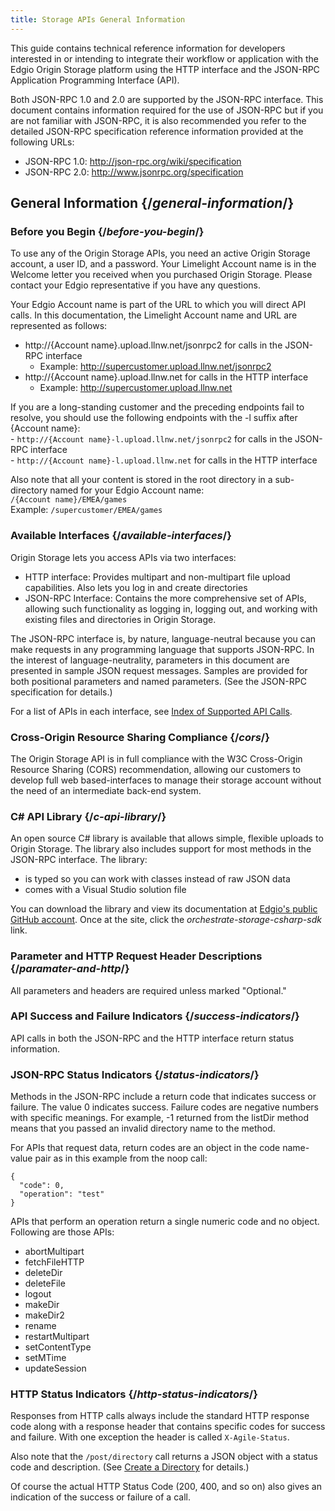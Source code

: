 ```yaml
---
title: Storage APIs General Information
---
```

This guide contains technical reference information for developers interested in or intending to integrate their workflow or application with the Edgio Origin Storage platform using the HTTP interface and the JSON-RPC Application Programming Interface (API).

Both JSON-RPC 1.0 and 2.0 are supported by the JSON-RPC interface. This document contains information required for the use of JSON-RPC but if you are not familiar with JSON-RPC, it is also recommended you refer to the detailed JSON-RPC specification reference information provided at the following URLs:

- JSON-RPC 1.0: http://json-rpc.org/wiki/specification
- JSON-RPC 2.0: http://www.jsonrpc.org/specification

## General Information  {/*general-information*/}
### Before you Begin  {/*before-you-begin*/}
To use any of the Origin Storage APIs, you need an active Origin Storage account, a user ID, and a password. Your Limelight Account name is in the Welcome letter you received when you purchased Origin Storage. Please contact your Edgio representative if you have any questions.

Your Edgio Account name is part of the URL to which you will direct API calls. In this documentation, the Limelight Account name and URL are represented as follows:

- http://{Account name}.upload.llnw.net/jsonrpc2 for calls in the JSON-RPC interface
    - Example: http://supercustomer.upload.llnw.net/jsonrpc2
- http://{Account name}.upload.llnw.net for calls in the HTTP interface
    - Example: http://supercustomer.upload.llnw.net

<Callout type="info">If you are a long-standing customer and the preceding endpoints fail to resolve, you should use the following endpoints with the -l suffix after {Account name}:<br />- `http://{Account name}-l.upload.llnw.net/jsonrpc2` for calls in the JSON-RPC interface<br />- `http://{Account name}-l.upload.llnw.net` for calls in the HTTP interface</Callout>

Also note that all your content is stored in the root directory in a sub-directory named for your Edgio Account name:
<br />`/{Account name}/EMEA/games`
<br />Example: `/supercustomer/EMEA/games`

### Available Interfaces  {/*available-interfaces*/}
Origin Storage lets you access APIs via two interfaces:

- HTTP interface: Provides multipart and non-multipart file upload capabilities. Also lets you log in and create directories
- JSON-RPC Interface: Contains the more comprehensive set of APIs, allowing such functionality as logging in, logging out, and working with existing files and directories in Origin Storage.

<Callout type="info">The JSON-RPC interface is, by nature, language-neutral because you can make requests in any programming language that supports JSON-RPC. In the interest of language-neutrality, parameters in this document are presented in sample JSON request messages. Samples are provided for both positional parameters and named parameters. (See the JSON-RPC specification for details.)</Callout>

For a list of APIs in each interface, see [Index of Supported API Calls](#index-of-supported-api-calls).

### Cross-Origin Resource Sharing Compliance  {/*cors*/}
The Origin Storage API is in full compliance with the W3C Cross-Origin Resource Sharing (CORS) recommendation, allowing our customers to develop full web based-interfaces to manage their storage account without the need of an intermediate back-end system.

### C# API Library  {/*c-api-library*/}
An open source C# library is available that allows simple, flexible uploads to Origin Storage. The library also includes support for most methods in the JSON-RPC interface. The library:

- is typed so you can work with classes instead of raw JSON data
- comes with a Visual Studio solution file

You can download the library and view its documentation at [Edgio's public GitHub account](https://github.com/llnw). Once at the site, click the *orchestrate-storage-csharp-sdk* link.

### Parameter and HTTP Request Header Descriptions  {/*paramater-and-http*/}
All parameters and headers are required unless marked "Optional."

### API Success and Failure Indicators  {/*success-indicators*/}
API calls in both the JSON-RPC and the HTTP interface return status information.

### JSON-RPC Status Indicators  {/*status-indicators*/}
Methods in the JSON-RPC include a return code that indicates success or failure. The value 0 indicates success. Failure codes are negative numbers with specific meanings. For example, -1 returned from the listDir method means that you passed an invalid directory name to the method.

For APIs that request data, return codes are an object in the code name-value pair as in this example from the noop call:

```JSON-RPC
{
  "code": 0,
  "operation": "test"
}
```

APIs that perform an operation return a single numeric code and no object. Following are those APIs:

- abortMultipart
- fetchFileHTTP
- deleteDir
- deleteFile
- logout
- makeDir
- makeDir2
- rename
- restartMultipart
- setContentType
- setMTime
- updateSession

### HTTP Status Indicators  {/*http-status-indicators*/}
Responses from HTTP calls always include the standard HTTP response code along with a response header that contains specific codes for success and failure. With one exception the header is called `X-Agile-Status`.

Also note that the `/post/directory` call returns a JSON object with a status code and description. (See [Create a Directory](/delivery/storage/api_reference/#working-with-directories-http) for details.)

Of course the actual HTTP Status Code (200, 400, and so on) also gives an indication of the success or failure of a call.
